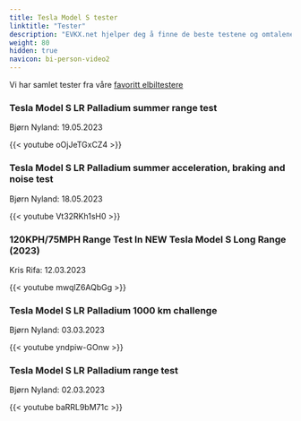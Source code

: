 ```yaml
---
title: Tesla Model S tester
linktitle: "Tester"
description: "EVKX.net hjelper deg å finne de beste testene og omtalene av denne modellen."
weight: 80
hidden: true
navicon: bi-person-video2
---
```

Vi har samlet tester fra våre [favoritt elbiltestere](../../../../../guides/evreviewers/)

<div class="container text-center shadow p-2 pe-4 mb-5 bg-body-tertiary rounded border">
<h3>Tesla Model S LR Palladium summer range test</h3>
<p>Bjørn Nyland: 19.05.2023</p>

{{< youtube oOjJeTGxCZ4 >}}

</div>
<div class="container text-center shadow p-2 pe-4 mb-5 bg-body-tertiary rounded border">
<h3>Tesla Model S LR Palladium summer acceleration, braking and noise test</h3>
<p>Bjørn Nyland: 18.05.2023</p>

{{< youtube Vt32RKh1sH0 >}}

</div>
<div class="container text-center shadow p-2 pe-4 mb-5 bg-body-tertiary rounded border">
<h3>120KPH/75MPH Range Test In NEW Tesla Model S Long Range (2023)</h3>
<p>Kris Rifa: 12.03.2023</p>

{{< youtube mwqlZ6AQbGg >}}

</div>
<div class="container text-center shadow p-2 pe-4 mb-5 bg-body-tertiary rounded border">
<h3>Tesla Model S LR Palladium 1000 km challenge</h3>
<p>Bjørn Nyland: 03.03.2023</p>

{{< youtube yndpiw-GOnw >}}

</div>
<div class="container text-center shadow p-2 pe-4 mb-5 bg-body-tertiary rounded border">
<h3>Tesla Model S LR Palladium range test</h3>
<p>Bjørn Nyland: 02.03.2023</p>

{{< youtube baRRL9bM71c >}}

</div>
